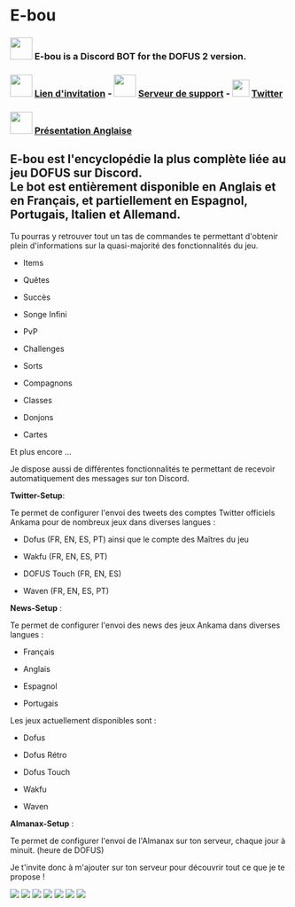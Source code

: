 # E-bou

### <img src = 'https://raw.githubusercontent.com/E-bou/.github/main/assets/E-bou.png' width="40px"/> **E-bou** is a Discord BOT for the DOFUS 2 version.
### <img src = 'https://raw.githubusercontent.com/E-bou/.github/main/assets/E-bou.png' width="40px"/> [Lien d'invitation](https://discord.com/application-directory/1093561990036860928) -  <img src = 'https://raw.githubusercontent.com/E-bou/.github/main/assets/discord.png' width="40px"/> [Serveur de support](https://discord.gg/rmSsDC84AS) - <img src = 'https://raw.githubusercontent.com/E-bou/.github/main/assets/twitter.png' width="31px"/> [Twitter](https://twitter.com/EbouBot)
### <img src= 'https://raw.githubusercontent.com/E-bou/.github/main/assets/UK_US_flag.jpg' width="40px"/> [Présentation Anglaise]([./README.md](https://github.com/E-bou/.github/blob/main/profile/README.md))

## E-bou est l'encyclopédie la plus complète liée au jeu DOFUS sur Discord.<br> Le bot est entièrement disponible en Anglais et en Français, et partiellement en Espagnol, Portugais, Italien et Allemand.

Tu pourras y retrouver tout un tas de commandes te permettant d'obtenir plein d'informations sur la quasi-majorité des fonctionnalités du jeu.

 - Items

 - Quêtes

 - Succès

 - Songe Infini

 - PvP

 - Challenges

 - Sorts

 - Compagnons

 - Classes

 - Donjons
  
 - Cartes

Et plus encore ... 

Je dispose aussi de différentes fonctionnalités te permettant de recevoir automatiquement des messages sur ton Discord.

**__Twitter-Setup__**:

Te permet de configurer l'envoi des tweets des comptes Twitter officiels Ankama pour de nombreux jeux dans diverses langues :

- Dofus (FR, EN, ES, PT) ainsi que le compte des Maîtres du jeu

- Wakfu (FR, EN, ES, PT)

- DOFUS Touch (FR, EN, ES)

- Waven (FR, EN, ES, PT)

**__News-Setup__** :

Te permet de configurer l'envoi des news des jeux Ankama dans diverses langues : 

 - Français

 - Anglais

 - Espagnol

 - Portugais

Les jeux actuellement disponibles sont :

- Dofus

- Dofus Rétro

- Dofus Touch

- Wakfu

- Waven

**__Almanax-Setup__** :

Te permet de configurer l'envoi de l'Almanax sur ton serveur, chaque jour à minuit. (heure de DOFUS)

Je t'invite donc à m'ajouter sur ton serveur pour découvrir tout ce que je te propose ! 

<img src="https://raw.githubusercontent.com/E-bou/.github/main/assets/help_fr.jpg">
<img src="https://raw.githubusercontent.com/E-bou/.github/main/assets/welcome.jpg">
<img src="https://raw.githubusercontent.com/E-bou/.github/main/assets/twitter_fr.jpg">
<img src="https://raw.githubusercontent.com/E-bou/.github/main/assets/news_fr.jpg">
<img src="https://raw.githubusercontent.com/E-bou/.github/main/assets/almanax_fr.jpg">
<img src="https://raw.githubusercontent.com/E-bou/.github/main/assets/emeraude_fr.jpg">
<img src="https://raw.githubusercontent.com/E-bou/.github/main/assets/chaloeil_fr.jpg">